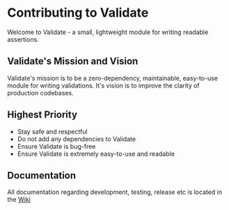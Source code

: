 # Contributing to Validate

Welcome to Validate - a small, lightweight module for writing readable
assertions.

## Validate's Mission and Vision

Validate's mission is to be a zero-dependency, maintainable, easy-to-use module
for writing validations. It's vision is to improve the clarity of production
codebases.

## Highest Priority

- Stay safe and respectful
- Do not add any dependencies to Validate
- Ensure Validate is bug-free
- Ensure Validate is extremely easy-to-use and readable

## Documentation

All documentation regarding development, testing, release etc is located in the
[Wiki](https://github.com/vapurrmaid/Validate/wiki)
